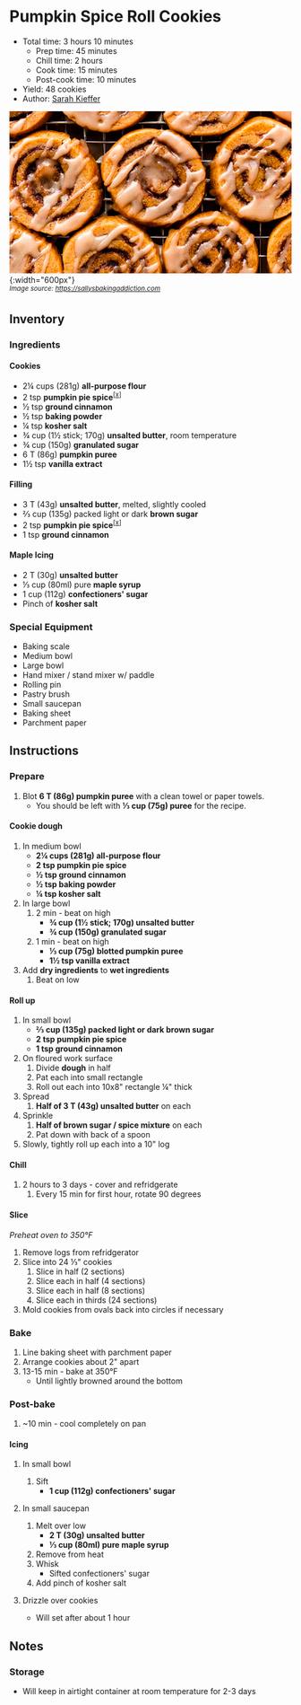 # Pumpkin Spice Roll Cookies

- Total time: 3 hours 10 minutes
    - Prep time: 45 minutes
    - Chill time: 2 hours
    - Cook time: 15 minutes
    - Post-cook time: 10 minutes
- Yield: 48 cookies
- Author: [Sarah Kieffer](https://sallysbakingaddiction.com/pumpkin-spice-roll-cookies/)

![](./hero.jpg){:width="600px"}
<br />
_<sup>Image source: <https://sallysbakingaddiction.com></sup>_

## Inventory

### Ingredients

#### Cookies

- 2¼ cups (281g) **all-purpose flour**
- 2 tsp **pumpkin pie spice**<sup>[[x](https://sallysbakingaddiction.com/pumpkin-pie-spice/)]</sup>
- ½ tsp **ground cinnamon**
- ½ tsp **baking powder**
- ¼ tsp **kosher salt**
- ¾ cup (1½ stick; 170g) **unsalted butter**, room temperature
- ¾ cup (150g) **granulated sugar**
- 6 T (86g) **pumpkin puree**
- 1½ tsp **vanilla extract**

#### Filling

- 3 T (43g) **unsalted butter**, melted, slightly cooled
- ⅔ cup (135g) packed light or dark **brown sugar**
- 2 tsp **pumpkin pie spice**<sup>[[x](https://sallysbakingaddiction.com/pumpkin-pie-spice/)]</sup>
- 1 tsp **ground cinnamon**

#### Maple Icing

- 2 T (30g) **unsalted butter**
- ⅓ cup (80ml) pure **maple syrup**
- 1 cup (112g) **confectioners' sugar**
- Pinch of **kosher salt**

### Special Equipment

- Baking scale
- Medium bowl
- Large bowl
- Hand mixer / stand mixer w/ paddle
- Rolling pin
- Pastry brush
- Small saucepan
- Baking sheet
- Parchment paper

## Instructions

### Prepare

1. Blot **6 T (86g) pumpkin puree** with a clean towel or paper towels.
    - You should be left with **⅓ cup (75g) puree** for the recipe.

#### Cookie dough

1. In medium bowl
    - **2¼ cups (281g) all-purpose flour**
    - **2 tsp pumpkin pie spice**
    - **½ tsp ground cinnamon**
    - **½ tsp baking powder**
    - **¼ tsp kosher salt**
1. In large bowl
    1. 2 min - beat on high
        - **¾ cup (1½ stick; 170g) unsalted butter**
        - **¾ cup (150g) granulated sugar**
    1. 1 min - beat on high
        - **⅓ cup (75g) blotted pumpkin puree**
        - **1½ tsp vanilla extract**
1. Add **dry ingredients** to **wet ingredients**
    1. Beat on low

#### Roll up

1. In small bowl
    - **⅔ cup (135g) packed light or dark brown sugar**
    - **2 tsp pumpkin pie spice**
    - **1 tsp ground cinnamon**
1. On floured work surface
    1. Divide **dough** in half
    1. Pat each into small rectangle
    1. Roll out each into 10x8" rectangle ¼" thick
1. Spread
    1. **Half of 3 T (43g) unsalted butter** on each
1. Sprinkle
    1. **Half of brown sugar / spice mixture** on each
    1. Pat down with back of a spoon
1. Slowly, tightly roll up each into a 10" log

#### Chill

1. 2 hours to 3 days - cover and refridgerate
    1. Every 15 min for first hour, rotate 90 degrees

#### Slice

_Preheat oven to 350°F_

1. Remove logs from refridgerator
1. Slice into 24 ⅓" cookies
    1. Slice in half (2 sections)
    1. Slice each in half (4 sections)
    1. Slice each in half (8 sections)
    1. Slice each in thirds (24 sections)
1. Mold cookies from ovals back into circles if necessary

### Bake

1. Line baking sheet with parchment paper
1. Arrange cookies about 2" apart
1. 13-15 min - bake at 350°F
    - Until lightly browned around the bottom

### Post-bake

1. ~10 min - cool completely on pan

#### Icing

1. In small bowl
    1. Sift
        - **1 cup (112g) confectioners' sugar**
1. In small saucepan
    1. Melt over low
        - **2 T (30g) unsalted butter**
        - **⅓ cup (80ml) pure maple syrup**
    1. Remove from heat
    1. Whisk
        - Sifted confectioners' sugar
    1. Add pinch of kosher salt

1. Drizzle over cookies
    - Will set after about 1 hour

## Notes

### Storage

- Will keep in airtight container at room temperature for 2-3 days
